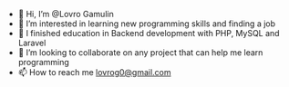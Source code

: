 - 👋 Hi, I’m @Lovro Gamulin
- 👀 I’m interested in learning new programming skills and finding a job
- 🌱 I finished education in Backend development with PHP, MySQL and Laravel
- 💞️ I’m looking to collaborate on any project that can help me learn programming
- 📫 How to reach me lovrog0@gmail.com

<!---
LovroGam/LovroGam is a ✨ special ✨ repository because its `README.md` (this file) appears on your GitHub profile.
You can click the Preview link to take a look at your changes.
--->
